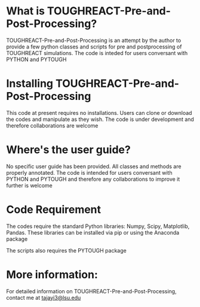 # What is TOUGHREACT-Pre-and-Post-Processing?



TOUGHREACT-Pre-and-Post-Processing is an attempt by the author to provide a few python classes and scripts for pre and postprocessing of TOUGHREACT
simulations. The code is inteded for users conversant with PYTHON and PYTOUGH

# Installing TOUGHREACT-Pre-and-Post-Processing
This code at present requires no installations. Users can clone or download the codes and manipulate as they wish. The code is under development
and therefore collaborations are welcome


# Where's the user guide?


No specific user guide has been provided. All classes and methods are properly annotated. The code is intended for users conversant with PYTHON and PYTOUGH and 
therefore any collaborations to improve it further is welcome



# Code Requirement
The codes require the standard Python libraries: Numpy, Scipy, Matplotlib, Pandas. These libraries can be installed via pip or using the Anaconda package

The scripts also requires the PYTOUGH package

# More information:


For detailed information on TOUGHREACT-Pre-and-Post-Processing, contact me at tajayi3@lsu.edu
